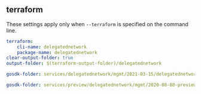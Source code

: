 
## terraform

These settings apply only when `--terraform` is specified on the command line.

``` yaml $(terraform)
terraform:
    cli-name: delegatednetwork
    package-name: delegatednetwork
clear-output-folder: true
output-folder: $(terraform-output-folder)/delegatednetwork
```

``` yaml $(tag)=='package-2021-03-15' && $(terraform)
gosdk-folder: services/delegatednetwork/mgmt/2021-03-15/delegatednetwork
```

``` yaml $(tag)=='package-2020-08-08-preview' && $(terraform)
gosdk-folder: services/preview/delegatednetwork/mgmt/2020-08-08-preview/delegatednetwork
```
